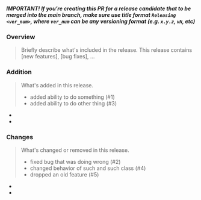 ##### IMPORTANT! If you're creating this PR for a release candidate that to be merged into the main branch, make sure use title format `Releasing <ver_num>`, where `ver_num` can be any versioning format (e.g. `x.y.z`, `vN`, etc)

### Overview
> Briefly describe what's included in the release. 
> This release contains [new features], [bug fixes], ...


### Addition
> What's added in this release.
> * added ability to do something (#1)
> * added ability to do other thing (#3)
* 
*

### Changes
> What's changed or removed in this release.
> * fixed bug that was doing wrong (#2)
> * changed behavior of such and such class (#4)
> * dropped an old feature (#5)
* 
*
